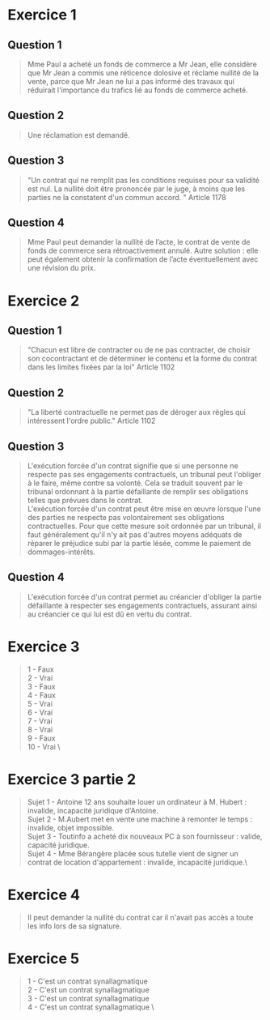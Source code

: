 # Exercice 1

## Question 1

> Mme Paul a acheté un fonds de commerce a Mr Jean, elle considère que Mr Jean a commis une réticence dolosive et réclame nullité de la vente, parce que Mr Jean ne lui a pas informé des travaux qui réduirait l'importance du trafics lié au fonds de commerce acheté.

## Question 2

> Une réclamation est demandé.

## Question 3

> "Un contrat qui ne remplit pas les conditions requises pour sa validité est nul. La nullité doit être prononcée par le juge, à moins que les parties ne la constatent d'un commun accord. " Article 1178

## Question 4

> Mme Paul peut demander la nullité de l’acte, le contrat de vente de fonds de commerce sera
rétroactivement annulé. Autre solution : elle peut également obtenir la confirmation de l’acte
éventuellement avec une révision du prix.

# Exercice 2

## Question 1

> "Chacun est libre de contracter ou de ne pas contracter, de choisir son cocontractant et de déterminer le contenu et la forme du contrat dans les limites fixées par la loi" Article 1102

## Question 2

> "La liberté contractuelle ne permet pas de déroger aux règles qui intéressent l'ordre public." Article 1102

## Question 3

> L'exécution forcée d'un contrat signifie que si une personne ne respecte pas ses engagements contractuels, un tribunal peut l'obliger à le faire, même contre sa volonté. Cela se traduit souvent par le tribunal ordonnant à la partie défaillante de remplir ses obligations telles que prévues dans le contrat. \
> L'exécution forcée d'un contrat peut être mise en œuvre lorsque l'une des parties ne respecte pas volontairement ses obligations contractuelles. Pour que cette mesure soit ordonnée par un tribunal, il faut généralement qu'il n'y ait pas d'autres moyens adéquats de réparer le préjudice subi par la partie lésée, comme le paiement de dommages-intérêts.

## Question 4

> L'exécution forcée d'un contrat permet au créancier d'obliger la partie défaillante à respecter ses engagements contractuels, assurant ainsi au créancier ce qui lui est dû en vertu du contrat.

# Exercice 3

> 1 - Faux  \
> 2 - Vrai  \
> 3 - Faux  \
> 4 - Faux  \
> 5 - Vrai  \
> 6 - Vrai  \
> 7 - Vrai  \
> 8 - Vrai  \
> 9 - Faux  \
> 10 - Vrai \

# Exercice 3 partie 2

> Sujet 1 - Antoine 12 ans souhaite louer un ordinateur à M. Hubert : invalide, incapacité juridique d'Antoine. \
> Sujet 2 - M.Aubert met en vente une machine à remonter le temps : invalide, objet impossible. \
> Sujet 3 - Toutinfo a acheté dix nouveaux PC à son fournisseur : valide, capacité juridique. \
> Sujet 4 - Mme Bérangère placée sous tutelle vient de signer un contrat de location d'appartement : invalide, incapacité juridique.\

# Exercice 4

> Il peut demander la nullité du contrat car il n'avait pas accès a toute les info lors de sa signature.

# Exercice 5

> 1 - C'est un contrat synallagmatique \
> 2 - C'est un contrat synallagmatique \
> 3 - C'est un contrat synallagmatique \
> 4 - C'est un contrat synallagmatique \
